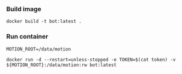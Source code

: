 ### Build image
```
docker build -t bot:latest .
```

### Run container
```
MOTION_ROOT=/data/motion

docker run -d --restart=unless-stopped -e TOKEN=$(cat token) -v ${MOTION_ROOT}:/data/motion:rw bot:latest
```
